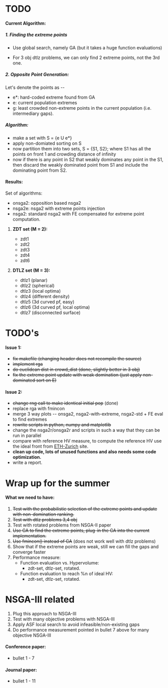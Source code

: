 TODO
=====

#### **Current Algorithm:**

##### **1. Finding the extreme points**

- Use global search, namely GA (but it takes a huge function evaluations)

- For 3 obj dtlz problems, we can only find 2 extreme points, not the 3rd one.

##### **2. Opposite Point Generation:**
Let's denote the points as --

- e*: hard-coded extreme found from GA
- e: current population extremes
- g: least crowded non-extreme points in the current population (i.e. intermediary gaps).

##### *Algorithm:*
- make a set with S = {e U e*}
- apply non-domiated sorting on S
- now partition them into two sets, S = {S1, S2}; where S1 has all the points on front 1 and crowding distance of infinity
- now if there is any point in S2 that weakly dominates any point in the S1, then discard the weakly dominated point from S1 and include the dominating point from S2.

#### **Results:**

Set of algorithms: 

- onsga2: opposition based nsga2
- nsga2e: nsga2 with extreme points injection
- nsga2: standard nsga2 with FE compensated for extreme point computation. 

1. **ZDT set (M = 2):**
    - zdt1
    - zdt2
    - zdt3
    - zdt4
    - zdt6

2. **DTLZ set (M = 3):**
   - dtlz1 (planar)
   - dtlz2 (spherical)   
   - dtlz3 (local optima)
   - dtlz4 (different density)
   - dtlz5 (3d curved pf, easy)
   - dtlz6 (3d curved pf, local optima)
   - dtlz7 (disconnected surface)


TODO's
=======

#### **Issue 1:**
* ~~fix makefile (changing header does not recompile the source)~~
* ~~implement rga~~
* ~~do euclidean dist in crowd_dist (done, slightly better in 3 obj)~~
* ~~fix the extreme point update with weak domination (just apply non-dominated sort on E)~~

#### **Issue 2:**
* ~~change rng call to make identical initial pop~~ (done)
* replace rga with fmincon
* merge 3 way plots -- onsga2, nsga2-with-extreme, nsga2-std + FE eval to find extremes
* ~~rewrite scripts in python, numpy and matplotlib~~
* change the nsga2r/onsga2r and scripts in such a way that they can be run in parallel
* compare with reference HV measure, to compute the reference HV use the ideal front from [ETH-Zurich](http://people.ee.ethz.ch/~sop/download/supplementary/testproblems/zdt1/index.php) site.
* **clean up code, lots of unused functions and also needs some code optimization.**
* write a report.

Wrap up for the summer
====================

#### What we need to have:
1. ~~Test with the probabilistic selection of the extreme points and update with non-domination ranking.~~
2. ~~Test with dtlz problems 3,4 obj~~
4. Test with rotated problems from NSGA-II paper
5. ~~Use GA to find the extreme points, plug-in the GA into the current implementation.~~
6. ~~Use fmincon() instead of GA~~ (does not work well with dtlz problems)
7. Show that if the extreme points are weak, still we can fill the gaps and converge faster
8. Performance measure:
	* Function evaluation vs. Hypervolume:
		- zdt-set, dtlz-set, rotated.
	* Function evaluation to reach %n of ideal HV:
		- zdt-set, dtlz-set, rotated.   

NSGA-III related
=============

1. Plug this approach to NSGA-III
2. Test with many objective problems with NSGA-III 
3. Apply ASF local search to avoid infeasible/non-existing gaps
4. Do performance measurement pointed in bullet 7 above for many objective NSGA-III

#### **Conference paper:**
- bullet 1 - 7

#### **Journal paper:**
- bullet 1 - 11
